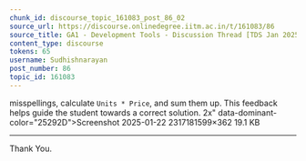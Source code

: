 ```yaml
---
chunk_id: discourse_topic_161083_post_86_02
source_url: https://discourse.onlinedegree.iitm.ac.in/t/161083/86
source_title: GA1 - Development Tools - Discussion Thread [TDS Jan 2025]
content_type: discourse
tokens: 65
username: Sudhishnarayan
post_number: 86
topic_id: 161083
---
```


 misspellings, calculate `Units * Price`, and sum them up. This feedback helps guide the student towards a correct solution. 2x" data-dominant-color="25292D">Screenshot 2025-01-22 2317181599×362 19.1 KB

---

Thank You.
